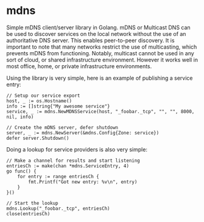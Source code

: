 mdns
====

Simple mDNS client/server library in Golang. mDNS or Multicast DNS can be
used to discover services on the local network without the use of an authoritative
DNS server. This enables peer-to-peer discovery. It is important to note that many
networks restrict the use of multicasting, which prevents mDNS from functioning.
Notably, multicast cannot be used in any sort of cloud, or shared infrastructure
environment. However it works well in most office, home, or private infrastructure
environments.

Using the library is very simple, here is an example of publishing a service entry:

    // Setup our service export
    host, _ := os.Hostname()
    info := []string{"My awesome service"}
    service, _ := mdns.NewMDNSService(host, "_foobar._tcp", "", "", 8000, nil, info)

    // Create the mDNS server, defer shutdown
    server, _ := mdns.NewServer(&mdns.Config{Zone: service})
    defer server.Shutdown()


Doing a lookup for service providers is also very simple:

    // Make a channel for results and start listening
    entriesCh := make(chan *mdns.ServiceEntry, 4)
    go func() {
        for entry := range entriesCh {
            fmt.Printf("Got new entry: %v\n", entry)
        }
    }()

    // Start the lookup
    mdns.Lookup("_foobar._tcp", entriesCh)
    close(entriesCh)
